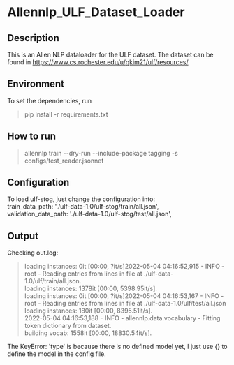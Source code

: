# Allennlp_ULF_Dataset_Loader

## Description
This is an Allen NLP dataloader for the ULF dataset.
The dataset can be found in https://www.cs.rochester.edu/u/gkim21/ulf/resources/

## Environment
To set the dependencies, run
> pip install -r requirements.txt

## How to run
>allennlp train --dry-run --include-package tagging -s <where you want to store the output> configs/test_reader.jsonnet

## Configuration
To load ulf-stog, just change the configuration into:  
  train_data_path: './ulf-data-1.0/ulf-stog/train/all.json',  
  validation_data_path: './ulf-data-1.0/ulf-stog/test/all.json',  
  
## Output
Checking out.log:
> loading instances: 0it [00:00, ?it/s]2022-05-04 04:16:52,915 - INFO - root - Reading entries from lines in file at ./ulf-data-1.0/ulf/train/all.json.   
> loading instances: 1378it [00:00, 5398.95it/s].   
> loading instances: 0it [00:00, ?it/s]2022-05-04 04:16:53,167 - INFO - root - Reading entries from lines in file at ./ulf-data-1.0/ulf/test/all.json    
> loading instances: 180it [00:00, 8395.51it/s].   
> 2022-05-04 04:16:53,188 - INFO - allennlp.data.vocabulary - Fitting token dictionary from dataset.    
> building vocab: 1558it [00:00, 18830.54it/s].   
 
  
  The KeyError: 'type' is because there is no defined model yet, I just use {} to define the model in the config file.
